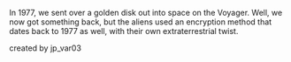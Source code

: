 In 1977, we sent over a golden disk out into space on the Voyager. Well, we now got something back, but the aliens used an encryption method that dates back to 1977 as well, with their own extraterrestrial twist.

created by jp_var03

